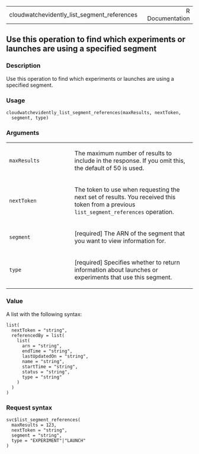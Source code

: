 <table style="width: 100%;">
<tbody>
<tr class="odd">
<td>cloudwatchevidently_list_segment_references</td>
<td style="text-align: right;">R Documentation</td>
</tr>
</tbody>
</table>

## Use this operation to find which experiments or launches are using a specified segment

### Description

Use this operation to find which experiments or launches are using a
specified segment.

### Usage

    cloudwatchevidently_list_segment_references(maxResults, nextToken,
      segment, type)

### Arguments

<table>
<colgroup>
<col style="width: 35%" />
<col style="width: 65%" />
</colgroup>
<tbody>
<tr class="odd">
<td><code
id="cloudwatchevidently_list_segment_references_:_maxResults">maxResults</code></td>
<td><p>The maximum number of results to include in the response. If you
omit this, the default of 50 is used.</p></td>
</tr>
<tr class="even">
<td><code
id="cloudwatchevidently_list_segment_references_:_nextToken">nextToken</code></td>
<td><p>The token to use when requesting the next set of results. You
received this token from a previous <code>list_segment_references</code>
operation.</p></td>
</tr>
<tr class="odd">
<td><code
id="cloudwatchevidently_list_segment_references_:_segment">segment</code></td>
<td><p>[required] The ARN of the segment that you want to view
information for.</p></td>
</tr>
<tr class="even">
<td><code
id="cloudwatchevidently_list_segment_references_:_type">type</code></td>
<td><p>[required] Specifies whether to return information about launches
or experiments that use this segment.</p></td>
</tr>
</tbody>
</table>

### Value

A list with the following syntax:

    list(
      nextToken = "string",
      referencedBy = list(
        list(
          arn = "string",
          endTime = "string",
          lastUpdatedOn = "string",
          name = "string",
          startTime = "string",
          status = "string",
          type = "string"
        )
      )
    )

### Request syntax

    svc$list_segment_references(
      maxResults = 123,
      nextToken = "string",
      segment = "string",
      type = "EXPERIMENT"|"LAUNCH"
    )
